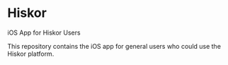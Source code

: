 Hiskor
======

iOS App for Hiskor Users

This repository contains the iOS app for general users who could use the Hiskor platform.
